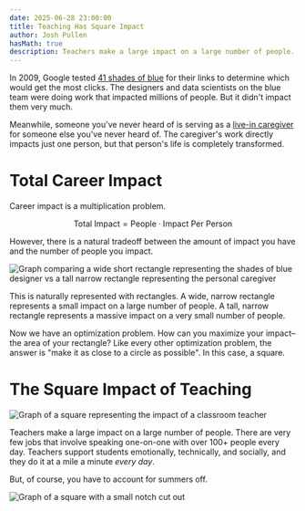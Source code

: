 ```yaml
---
date: 2025-06-28 23:00:00
title: Teaching Has Square Impact
author: Josh Pullen
hasMath: true
description: Teachers make a large impact on a large number of people. Career impact is a multiplication problem, and is naturally represented with rectangles.
---
```


In 2009, Google tested [41 shades of blue](https://stopdesign.com/journal/2009/03/20/goodbye-google.html) for their links to determine which would get the most clicks. The designers and data scientists on the blue team were doing work that impacted millions of people. But it didn't impact them very much.

Meanwhile, someone you've never heard of is serving as a [live-in caregiver](https://www.hopkinsmedicine.org/about/community-health/johns-hopkins-bayview/services/called-to-care/what-is-a-caregiver) for someone else you've never heard of. The caregiver's work directly impacts just one person, but that person's life is completely transformed.

# Total Career Impact

Career impact is a multiplication problem.

$$
\text{Total Impact} = \text{People} \cdot \text{Impact Per Person}
$$

However, there is a natural tradeoff between the amount of impact you have and the number of people you impact.

![Graph comparing a wide short rectangle representing the shades of blue designer vs a tall narrow rectangle representing the personal caregiver](/images/posts/teaching-has-square-impact/rectangular-impacts.svg)

This is naturally represented with rectangles. A wide, narrow rectangle represents a small impact on a large number of people. A tall, narrow rectangle represents a massive impact on a very small number of people.

Now we have an optimization problem. How can you maximize your impact–the area of your rectangle? Like every other optimization problem, the answer is "make it as close to a circle as possible". In this case, a square.

# The Square Impact of Teaching

![Graph of a square representing the impact of a classroom teacher](/images/posts/teaching-has-square-impact/square-impact.svg)

Teachers make a large impact on a large number of people. There are very few jobs that involve speaking one-on-one with over 100+ people every day. Teachers support students emotionally, technically, and socially, and they do it at a mile a minute _every day_.

But, of course, you have to account for summers off.

![Graph of a square with a small notch cut out](/images/posts/teaching-has-square-impact/square-notch-cutout.png)
